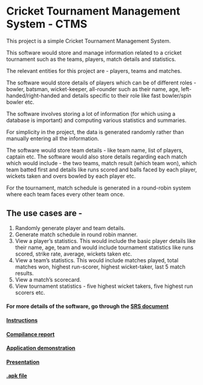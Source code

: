 # Cricket Tournament Management System - CTMS

This project is a simple Cricket Tournament Management System.

This software would store and manage information related to a cricket tournament such as the teams, players, match details and statistics.

The relevant entities for this project are - players, teams and matches.

The software would store details of players which can be of different roles - bowler, batsman, wicket-keeper, all-rounder such as their name, age, left-handed/right-handed and details specific to their role like fast bowler/spin bowler etc.

The software involves storing a lot of information (for which using a database is important) and computing various statistics and summaries.

For simplicity in the project, the data is generated randomly rather than manually entering all the information.

The software would store team details - like team name, list of players, captain etc.
The software would also store details regarding each match which would include - the two teams, match result (which team won), which team batted first and details like runs scored and balls faced by each player, wickets taken and overs bowled by each player etc.

For the tournament, match schedule is generated in a round-robin system where each team faces every other team once.

## The use cases are -
1. Randomly generate player and team details.
2. Generate match schedule in round robin manner.
3. View a player’s statistics. This would include the basic player details like their name, age,
team and would include tournament statistics like runs scored, strike rate, average, wickets taken etc.
4. View a team’s statistics. This would include matches played, total matches won, highest run-scorer, highest wicket-taker, last 5 match results.
5. View a match’s scorecard.
6. View tournament statistics - five highest wicket takers, five highest run scorers etc.

#### For more details of the software, go through the [SRS document](https://github.com/sarthak-nik/CTMSnew/blob/master/SRS%20document.pdf)
#### [Instructions](https://github.com/sarthak-nik/CTMSnew/blob/master/Instructions.pdf)
#### [Compilance report](https://github.com/sarthak-nik/CTMSnew/blob/master/Compliance%20Report.pdf)
#### [Application demonstration](https://youtu.be/UAC0Tf6DZIw)
#### [Presentation](https://github.com/sarthak-nik/CTMSnew/blob/master/Presentation.pdf)
#### [.apk file]()
